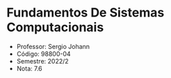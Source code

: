# Fundamentos De Sistemas Computacionais

-  Professor: Sergio Johann
-  Código: 	98800-04
-  Semestre: 2022/2
-  Nota: 7.6
